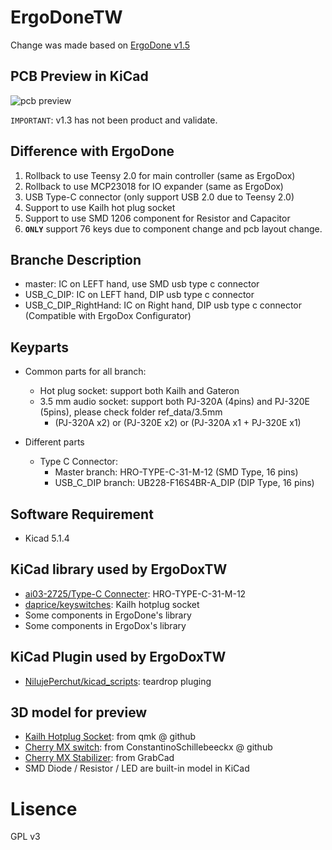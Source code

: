 # ErgoDoneTW
Change was made based on [ErgoDone v1.5](https://github.com/ktec-hq/ErgoDone/commit/091d1d12327a9dc95b3b4be09c8e6d85ce0d4d30)  

## PCB Preview in KiCad
![pcb preview](https://raw.githubusercontent.com/Keyman-Taiwan/ErgoDoneTW/master/pcb_preview.png)

`IMPORTANT`: v1.3 has not been product and validate.

## Difference with ErgoDone
1. Rollback to use Teensy 2.0 for main controller (same as ErgoDox)
2. Rollback to use MCP23018 for IO expander (same as ErgoDox)
3. USB Type-C connector (only support USB 2.0 due to Teensy 2.0)
4. Support to use Kailh hot plug socket
5. Support to use SMD 1206 component for Resistor and Capacitor
6. **`ONLY`** support 76 keys due to component change and pcb layout change.

## Branche Description
* master: IC on LEFT hand, use SMD usb type c connector
* USB_C_DIP: IC on LEFT hand, DIP usb type c connector
* USB_C_DIP_RightHand: IC on Right hand, DIP usb type c connector (Compatible with ErgoDox Configurator)

## Keyparts
* Common parts for all branch:
  * Hot plug socket: support both Kailh and Gateron 
  * 3.5 mm audio socket: support both PJ-320A (4pins) and PJ-320E (5pins), please check folder ref_data/3.5mm
    * (PJ-320A x2) or (PJ-320E x2) or (PJ-320A x1 + PJ-320E x1)

* Different parts
  * Type C Connector:
    * Master branch: HRO-TYPE-C-31-M-12 (SMD Type, 16 pins)
    * USB_C_DIP branch: UB228-F16S4BR-A_DIP (DIP Type, 16 pins)

## Software Requirement
* Kicad 5.1.4

## KiCad library used by ErgoDoxTW
* [ai03-2725/Type-C Connecter](https://github.com/ai03-2725/Type-C.pretty): HRO-TYPE-C-31-M-12
* [daprice/keyswitches](https://github.com/daprice/keyswitches.pretty): Kailh hotplug socket
* Some components in ErgoDone's library
* Some components in ErgoDox's library

## KiCad Plugin used by ErgoDoxTW
* [NilujePerchut/kicad_scripts](https://github.com/NilujePerchut/kicad_scripts): teardrop pluging

## 3D model for preview
* [Kailh Hotplug Socket](https://github.com/qmk/qmk_hardware/tree/master/components): from qmk @ github
* [Cherry MX switch](https://github.com/ConstantinoSchillebeeckx/cherry-mx-switch): from ConstantinoSchillebeeckx @ github
* [Cherry MX Stabilizer](https://grabcad.com/library/cherry-mx-stabilizer-mx-1): from GrabCad
* SMD Diode / Resistor / LED are built-in model in KiCad

# Lisence
GPL v3
